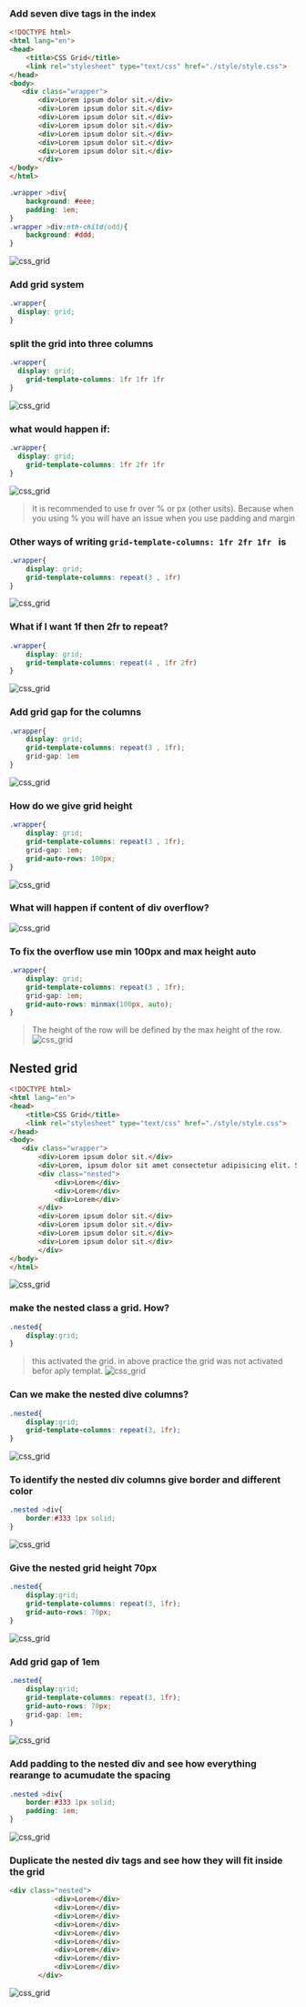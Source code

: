 ### Add seven dive tags in the index
```html
<!DOCTYPE html>
<html lang="en">
<head>
    <title>CSS Grid</title>
    <link rel="stylesheet" type="text/css" href="./style/style.css">
</head>
<body>
   <div class="wrapper">
       <div>Lorem ipsum dolor sit.</div>
       <div>Lorem ipsum dolor sit.</div>
       <div>Lorem ipsum dolor sit.</div>
       <div>Lorem ipsum dolor sit.</div>
       <div>Lorem ipsum dolor sit.</div>
       <div>Lorem ipsum dolor sit.</div>
       <div>Lorem ipsum dolor sit.</div>
       </div>
</body>
</html>
```
```css
.wrapper >div{
    background: #eee;
    padding: 1em;
}
.wrapper >div:nth-child(odd){
    background: #ddd;
}
```
![css_grid](./DOC/css_grid_project_1.png)
### Add grid system
```css
.wrapper{
  display: grid;
}
```
### split the grid into three columns
```css
.wrapper{
  display: grid;
    grid-template-columns: 1fr 1fr 1fr 
}
```
![css_grid](./DOC/css_grid_project_2.png)
### what would happen if:
```css
.wrapper{
  display: grid;
    grid-template-columns: 1fr 2fr 1fr 
}
```
![css_grid](./DOC/css_grid_project_3.png)
> It is recommended to use fr over % or px (other usits). Because when you using % you will have an issue when you use padding and margin
### Other ways of writing `grid-template-columns: 1fr 2fr 1fr ` is
```css
.wrapper{
    display: grid;
    grid-template-columns: repeat(3 , 1fr) 
}
```
![css_grid](./DOC/css_grid_project_3.png)
### What if I want 1f then 2fr to repeat?
```css
.wrapper{
    display: grid;
    grid-template-columns: repeat(4 , 1fr 2fr) 
}
```
![css_grid](./DOC/css_grid_project_4.png)
### Add grid gap for the columns
```css
.wrapper{
    display: grid;
    grid-template-columns: repeat(3 , 1fr);
    grid-gap: 1em
}
```
![css_grid](./DOC/css_grid_project_5.png)
### How do we give grid height
```css
.wrapper{
    display: grid;
    grid-template-columns: repeat(3 , 1fr);
    grid-gap: 1em;
    grid-auto-rows: 100px;
}
```
![css_grid](./DOC/css_grid_project_6.png)
### What will happen if content of div overflow?
![css_grid](./DOC/css_grid_project_7.png)
### To fix the overflow use min 100px and max height auto
```css
.wrapper{
    display: grid;
    grid-template-columns: repeat(3 , 1fr);
    grid-gap: 1em;
    grid-auto-rows: minmax(100px, auto);
}
```
> The height of the row will be defined by the max height of the row.
![css_grid](./DOC/css_grid_project_8.png)
## Nested grid
```Html
<!DOCTYPE html>
<html lang="en">
<head>
    <title>CSS Grid</title>
    <link rel="stylesheet" type="text/css" href="./style/style.css">
</head>
<body>
   <div class="wrapper">
       <div>Lorem ipsum dolor sit.</div>
       <div>Lorem, ipsum dolor sit amet consectetur adipisicing elit. Suscipit nostrum delectus eius modi pariatur explicabo recusandae laboriosam, voluptatem commodi, nihil quibusdam non quam vero sint est? Laboriosam quidem numquam, vel nobis, voluptas esse dolores laudantium aut, a sed culpa. Adipisci.</div>
       <div class="nested">
           <div>Lorem</div>
           <div>Lorem</div>
           <div>Lorem</div>
       </div>
       <div>Lorem ipsum dolor sit.</div>
       <div>Lorem ipsum dolor sit.</div>
       <div>Lorem ipsum dolor sit.</div>
       <div>Lorem ipsum dolor sit.</div>
       </div>
</body>
</html>
```
![css_grid](./DOC/css_grid_project_9.png)
### make the nested class a grid. How?
```css
.nested{
    display:grid;
}
```
> this activated the grid. in above practice the grid was not activated befor aply templat.
![css_grid](./DOC/css_grid_project_10.png)
### Can we make the nested dive columns?
```css
.nested{
    display:grid;
    grid-template-columns: repeat(3, 1fr);
}
```
![css_grid](./DOC/css_grid_project_11.png)
### To identify the nested div columns give border and different color
```css
.nested >div{
    border:#333 1px solid;
}
```
![css_grid](./DOC/css_grid_project_12.png)
### Give the nested grid height 70px
```css
.nested{
    display:grid;
    grid-template-columns: repeat(3, 1fr);
    grid-auto-rows: 70px;
}
```
![css_grid](./DOC/css_grid_project_13.png)
### Add grid gap of 1em
```css
.nested{
    display:grid;
    grid-template-columns: repeat(3, 1fr);
    grid-auto-rows: 70px;
    grid-gap: 1em;
}
```
![css_grid](./DOC/css_grid_project_14.png)
### Add padding to the nested div and see how everything rearange to acumudate the spacing
```css
.nested >div{
    border:#333 1px solid;
    padding: 1em;
}
```
![css_grid](./DOC/css_grid_project_15.png)
### Duplicate the nested div tags and see how they will fit inside the grid
```html
<div class="nested">
           <div>Lorem</div>
           <div>Lorem</div>
           <div>Lorem</div>
           <div>Lorem</div>
           <div>Lorem</div>
           <div>Lorem</div>
           <div>Lorem</div>
           <div>Lorem</div>
           <div>Lorem</div>
       </div>
```
![css_grid](./DOC/css_grid_project_16.png)
